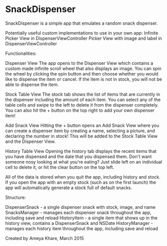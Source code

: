 # SnackDispenser
SnackDispenser is a simple app that emulates a random snack dispenser.


Potentially useful custom implementations to use in your own app:
    Infinite Picker View in DispenserViewController
    Picker View with image and label in DispenserViewController


Functionalities:

Dispenser View
The app opens to the Dispenser View which contains a custom made infinite scroll wheel that also displays an image. You can spin the wheel by clicking the spin button and then choose whether you would like to dispense the item or cancel. If the item is not in stock, you will not be able to dispense the item.

Stock Table View
The stock tab shows the list of items that are currently in the dispenser including the amount of each item. You can select any of the table cells and swipe to the left to delete it from the dispenser completely. You can also hit the + button on the top right to add your own dispenser item!

Add Snack View
Hitting the + button opens an Add Snack View where you can create a dispenser item by creating a name, selecting a picture, and declaring the number in stock! This will be added to the Stock Table View and the Dispenser View.

History Table View
Opening the history tab displays the recent items that you have dispensed and the date that you dispensed them. Don't want someone nosy looking at what you're eating? Just slide left on an individual cell to delete it, or hit the clear button on the top left.

All of the data is stored when you quit the app, including history and stock. If you open the app with an empty stock (such as on the first launch) the app will automatically generate a stock full of default snacks.


Structure:

DispenserSnack - a single dispenser snack with stock, image, and name
SnacksManager - manages each dispenser snack throughout the app, including save and reload
HistoryItem - a single item that shows up in the history view, contains a DispenserSnack and NSDate
HistoryManager - manages each history item throughout the app, including save and reload


Created by Ameya Khare, March 2015
